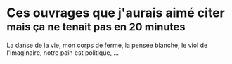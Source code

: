# Ces ouvrages que j'aurais aimé citer <br> <small>mais ça ne tenait pas en 20 minutes</small>

La danse de la vie, mon corps de ferme, la pensée blanche, le viol de l'imaginaire, notre pain est politique, …

